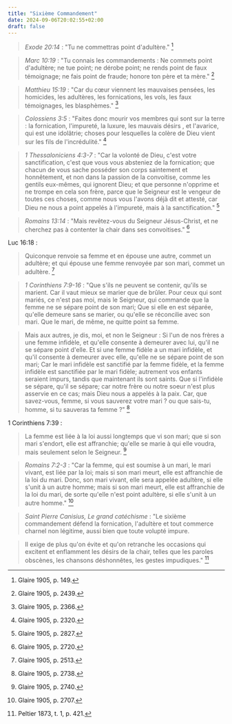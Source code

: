```yaml
---
title: "Sixième Commandement"
date: 2024-09-06T20:02:55+02:00
draft: false
---
```



> *Exode 20:14* : "Tu ne commettras point d'adultère." [^1]

[^1]: Glaire 1905, p. 149.

> *Marc 10:19* :  "Tu connais les commandements : Ne commets point d'adultère; ne tue point; ne dérobe point; ne rends point de faux témoignage; ne fais point de fraude; honore ton père et ta mère." [^2]

[^2]: Glaire 1905, p. 2439.

> *Matthieu 15:19* : "Car du cœur viennent les mauvaises pensées, les homicides, les adultères, les fornications, les vols, les faux témoignages, les blasphèmes." [^3]

[^3]: Glaire 1905, p. 2366.

> *Colossiens 3:5* : "Faites donc mourir vos membres qui sont sur la terre : la fornication, l'impureté, la luxure, les mauvais désirs , et l'avarice, qui est une idolâtrie; choses pour lesquelles la colère de Dieu vient sur les fils de l'incrédulité." [^4]

[^4]: Glaire 1905, p. 2320.

> *1 Thessaloniciens 4:3-7* : "Car la volonté de Dieu, c'est votre sanctification, c'est que vous vous absteniez de la fornication; que chacun de vous sache posséder son corps saintement et honnêtement, et non dans la passion de la convoitise, comme les gentils eux-mêmes, qui ignorent Dieu; et que personne n'opprime et ne trompe en cela son frère, parce que le Seigneur est le vengeur de toutes ces choses, comme nous vous l'avons déjà dit et attesté, car Dieu ne nous a point appelés à l'impureté, mais à la sanctification." [^5]

[^5]: Glaire 1905, p. 2827.

> *Romains 13:14* :  "Mais revêtez-vous du Seigneur Jésus-Christ, et ne cherchez pas à contenter la chair dans ses convoitises." [^6]

[^6]: Glaire 1905, p. 2720.

Luc 16:18 :

> Quiconque renvoie sa femme et en épouse une autre, commet un adultère; et qui épouse une femme renvoyée par son mari, commet un adultère. [^7]

[^7]: Glaire 1905, p. 2513.

> *1 Corinthiens 7:9-16* : "Que s'ils ne peuvent se contenir, qu'ils se marient. Car il vaut mieux se marier que de brûler. Pour ceux qui sont mariés, ce n'est pas moi, mais le Seigneur, qui commande que la femme ne se sépare point de son mari; Que si elle en est séparée, qu'elle demeure sans se marier, ou qu'elle se réconcilie avec son mari. Que le mari, de même, ne quitte point sa femme. 

> Mais aux autres, je dis, moi, et non le Seigneur : Si l'un de nos frères a une femme infidèle, et qu'elle consente à demeurer avec lui, qu'il ne se sépare point d'elle. Et si une femme fidèle a un mari infidèle, et qu'il consente à demeurer avec elle, qu'elle ne se sépare point de son mari; Car le mari infidèle est sanctifié par la femme fidèle, et la femme infidèle est sanctifiée par le mari fidèle; autrement vos enfants seraient impurs, tandis que maintenant ils sont saints. Que si l'infidèle se sépare, qu'il se sépare; car notre frère ou notre soeur n'est plus asservie en ce cas; mais Dieu nous a appelés à la paix. Car, que savez-vous, femme, si vous sauverez votre mari ? ou que sais-tu, homme, si tu sauveras ta femme ?" [^8]

[^8]: Glaire 1905, p. 2738.

1 Corinthiens 7:39 :

> La femme est liée à la loi aussi longtemps que vi son mari; que si son mari s'endort, elle est affranchie; qu'elle se marie à qui elle voudra, mais seulement selon le Seigneur. [^9]

[^9]: Glaire 1905, p. 2740.

> *Romains 7:2-3* : "Car la femme, qui est soumise à un mari, le mari vivant, est liée par la loi; mais si son mari meurt, elle est affranchie de la loi du mari. Donc, son mari vivant, elle sera appelée adultère, si elle s'unit à un autre homme; mais si son mari meurt, elle est affranchie de la loi du mari, de sorte qu'elle n'est point adultère, si elle s'unit à un autre homme." [^10]

[^10]: Glaire 1905, p. 2707.

> *Saint Pierre Canisius, Le grand catéchisme* : "Le sixième commandement défend la fornication, l'adultère et tout commerce charnel non légitime, aussi bien que toute volupté impure.

> Il exige de plus qu'on évite et qu'on retranche les occasions qui excitent et enflamment les désirs de la chair, telles que les paroles obscènes, les chansons déshonnêtes, les gestes impudiques." [^11]

[^11]: Peltier 1873, t. 1, p. 421.

